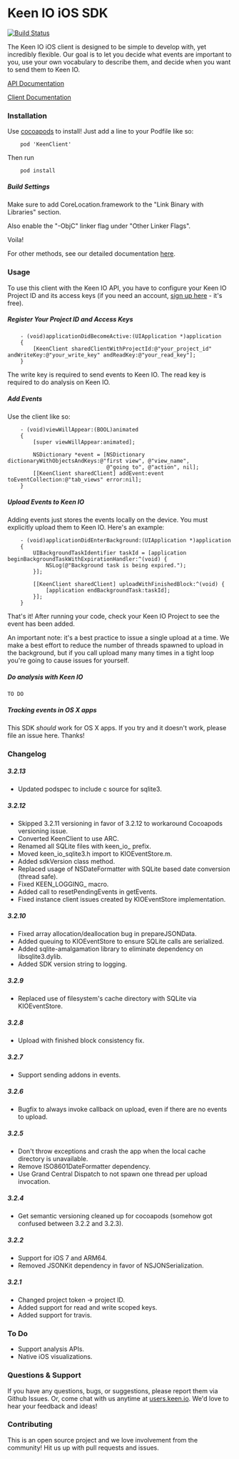 Keen IO iOS SDK
===============

[![Build Status](https://travis-ci.org/keenlabs/KeenClient-iOS.png)](https://travis-ci.org/keenlabs/KeenClient-iOS)

The Keen IO iOS client is designed to be simple to develop with, yet incredibly flexible. Our goal is to let you decide what events are important to you, use your own vocabulary to describe them, and decide when you want to send them to Keen IO.

[API Documentation](https://keen.io/static/iOS-reference/index.html)

[Client Documentation](https://keen.io/docs/clients/iOS/usage-guide)

### Installation

Use [cocoapods](http://cocoapods.org/) to install! Just add a line to your Podfile like so:
```
    pod 'KeenClient'
```

Then run

```objc
    pod install
```

##### Build Settings

Make sure to add CoreLocation.framework to the "Link Binary with Libraries" section.

Also enable the "-ObjC" linker flag under "Other Linker Flags".

Voila!

For other methods, see our detailed documentation [here](https://keen.io/docs/clients/iOS/usage-guide).

### Usage

To use this client with the Keen IO API, you have to configure your Keen IO Project ID and its access keys (if you need an account, [sign up here](https://keen.io/) - it's free).

##### Register Your Project ID and Access Keys

```objc
    - (void)applicationDidBecomeActive:(UIApplication *)application
    {
        [KeenClient sharedClientWithProjectId:@"your_project_id" andWriteKey:@"your_write_key" andReadKey:@"your_read_key"];
    }
```

The write key is required to send events to Keen IO. The read key is required to do analysis on Keen IO.

##### Add Events

Use the client like so:

```objc
    - (void)viewWillAppear:(BOOL)animated
    {
        [super viewWillAppear:animated];

        NSDictionary *event = [NSDictionary dictionaryWithObjectsAndKeys:@"first view", @"view_name",
                               @"going to", @"action", nil];
        [[KeenClient sharedClient] addEvent:event toEventCollection:@"tab_views" error:nil];
    }
```

##### Upload Events to Keen IO

Adding events just stores the events locally on the device. You must explicitly upload them to Keen IO. Here's an example:

```objc
    - (void)applicationDidEnterBackground:(UIApplication *)application
    {
        UIBackgroundTaskIdentifier taskId = [application beginBackgroundTaskWithExpirationHandler:^(void) {
            NSLog(@"Background task is being expired.");
        }];

        [[KeenClient sharedClient] uploadWithFinishedBlock:^(void) {
            [application endBackgroundTask:taskId];
        }];
    }
```
    
That's it! After running your code, check your Keen IO Project to see the event has been added.

An important note: it's a best practice to issue a single upload at a time. We make a best effort to reduce the number of threads spawned to upload in the background, but if you call upload many many times in a tight loop you're going to cause issues for yourself.

##### Do analysis with Keen IO

    TO DO
    
##### Tracking events in OS X apps

This SDK *should* work for OS X apps. If you try and it doesn't work, please file an issue here. Thanks!
    
### Changelog

##### 3.2.13

+ Updated podspec to include c source for sqlite3.

##### 3.2.12

+ Skipped 3.2.11 versioning in favor of 3.2.12 to workaround Cocoapods versioning issue.
+ Converted KeenClient to use ARC.
+ Renamed all SQLite files with keen\_io\_ prefix.
+ Moved keen\_io\_sqlite3.h import to KIOEventStore.m.
+ Added sdkVersion class method.
+ Replaced usage of NSDateFormatter with SQLite based date conversion (thread safe).
+ Fixed KEEN\_LOGGING\_ macro.
+ Added call to resetPendingEvents in getEvents.
+ Fixed instance client issues created by KIOEventStore implementation.

##### 3.2.10

+ Fixed array allocation/deallocation bug in prepareJSONData.
+ Added queuing to KIOEventStore to ensure SQLite calls are serialized.
+ Added sqlite-amalgamation library to eliminate dependency on libsqlite3.dylib.
+ Added SDK version string to logging.

##### 3.2.9

+ Replaced use of filesystem's cache directory with SQLite via KIOEventStore.

##### 3.2.8

+ Upload with finished block consistency fix.

##### 3.2.7

+ Support sending addons in events.

##### 3.2.6

+ Bugfix to always invoke callback on upload, even if there are no events to upload.

##### 3.2.5

+ Don't throw exceptions and crash the app when the local cache directory is unavailable.
+ Remove ISO8601DateFormatter dependency.
+ Use Grand Central Dispatch to not spawn one thread per upload invocation.

##### 3.2.4

+ Get semantic versioning cleaned up for cocoapods (somehow got confused between 3.2.2 and 3.2.3).

##### 3.2.2

+ Support for iOS 7 and ARM64.
+ Removed JSONKit dependency in favor of NSJONSerialization.

##### 3.2.1

+ Changed project token -> project ID.
+ Added support for read and write scoped keys.
+ Added support for travis.

### To Do

* Support analysis APIs.
* Native iOS visualizations.

### Questions & Support

If you have any questions, bugs, or suggestions, please
report them via Github Issues. Or, come chat with us anytime
at [users.keen.io](http://users.keen.io). We'd love to hear your feedback and ideas!

### Contributing
This is an open source project and we love involvement from the community! Hit us up with pull requests and issues.
